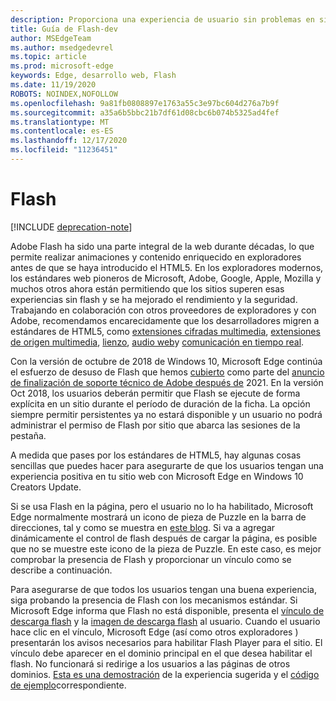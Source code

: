 ```yaml
---
description: Proporciona una experiencia de usuario sin problemas en sitios que requieren Adobe Flash.
title: Guía de Flash-dev
author: MSEdgeTeam
ms.author: msedgedevrel
ms.topic: article
ms.prod: microsoft-edge
keywords: Edge, desarrollo web, Flash
ms.date: 11/19/2020
ROBOTS: NOINDEX,NOFOLLOW
ms.openlocfilehash: 9a81fb0808897e1763a55c3e97bc604d276a7b9f
ms.sourcegitcommit: a35a6b5bbc21b7df61d08cbc6b074b5325ad4fef
ms.translationtype: MT
ms.contentlocale: es-ES
ms.lasthandoff: 12/17/2020
ms.locfileid: "11236451"
---
```

# Flash  

[!INCLUDE [deprecation-note](../../includes/legacy-edge-note.md)]  

Adobe Flash ha sido una parte integral de la web durante décadas, lo que permite realizar animaciones y contenido enriquecido en exploradores antes de que se haya introducido el HTML5.  En los exploradores modernos, los estándares web pioneros de Microsoft, Adobe, Google, Apple, Mozilla y muchos otros ahora están permitiendo que los sitios superen esas experiencias sin flash y se ha mejorado el rendimiento y la seguridad.  Trabajando en colaboración con otros proveedores de exploradores y con Adobe, recomendamos encarecidamente que los desarrolladores migren a estándares de HTML5, como [extensiones cifradas multimedia](https://developer.microsoft.com/microsoft-edge/platform/status/encryptedmediaextensions), [extensiones de origen multimedia](https://developer.microsoft.com/microsoft-edge/platform/status/mediasourceextensions), [lienzo](https://developer.microsoft.com/microsoft-edge/platform/status/canvas), [audio web](https://developer.microsoft.com/microsoft-edge/platform/status/webaudioapi)y [comunicación en tiempo real](https://developer.microsoft.com/microsoft-edge/platform/status/webrtcobjectrtcapi).  

Con la versión de octubre de 2018 de Windows 10, Microsoft Edge continúa el esfuerzo de desuso de Flash que hemos [cubierto](https://blogs.windows.com/msedgedev/2017/07/25) como parte del [anuncio de finalización de soporte técnico de Adobe después de](https://theblog.adobe.com/adobe-flash-update) 2021.  En la versión Oct 2018, los usuarios deberán permitir que Flash se ejecute de forma explícita en un sitio durante el período de duración de la ficha.  La opción siempre permitir persistentes ya no estará disponible y un usuario no podrá administrar el permiso de Flash por sitio que abarca las sesiones de la pestaña.  

A medida que pases por los estándares de HTML5, hay algunas cosas sencillas que puedes hacer para asegurarte de que los usuarios tengan una experiencia positiva en tu sitio web con Microsoft Edge en Windows 10 Creators Update.  

Si se usa Flash en la página, pero el usuario no lo ha habilitado, Microsoft Edge normalmente mostrará un icono de pieza de Puzzle en la barra de direcciones, tal y como se muestra en [este blog](https://blogs.windows.com/msedgedev/2016/12/14).  Si va a agregar dinámicamente el control de flash después de cargar la página, es posible que no se muestre este icono de la pieza de Puzzle.  En este caso, es mejor comprobar la presencia de Flash y proporcionar un vínculo como se describe a continuación.  

Para asegurarse de que todos los usuarios tengan una buena experiencia, siga probando la presencia de Flash con los mecanismos estándar.  Si Microsoft Edge informa que Flash no está disponible, presenta el [vínculo de descarga flash](http://get.adobe.com/flashplayer) y la [imagen de descarga flash](http://www.adobe.com/legal/permissions/icons-web-logos.html#flashplayer) al usuario.  Cuando el usuario hace clic en el vínculo, Microsoft Edge \(así como otros exploradores \) presentarán los avisos necesarios para habilitar Flash Player para el sitio.  El vínculo debe aparecer en el dominio principal en el que desea habilitar el flash.  No funcionará si redirige a los usuarios a las páginas de otros dominios.  [Esta es una demostración](https://microsoftedge.github.io/MicrosoftEdge-Documentation/flashclicktorun) de la experiencia sugerida y el [código de ejemplo](https://github.com/MicrosoftEdge/MicrosoftEdge-Documentation/tree/master/docs/flashclicktorun)correspondiente.  
